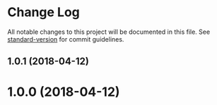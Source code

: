 # Change Log

All notable changes to this project will be documented in this file. See [standard-version](https://github.com/conventional-changelog/standard-version) for commit guidelines.

<a name="1.0.1"></a>
## 1.0.1 (2018-04-12)



<a name="1.0.0"></a>
# 1.0.0 (2018-04-12)

